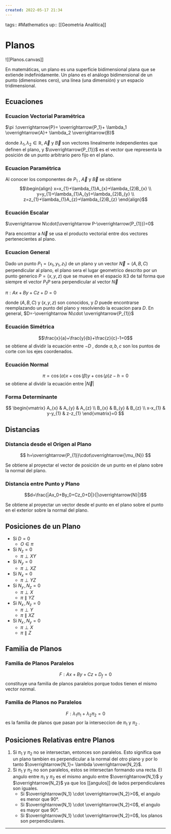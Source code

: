 ```yaml
---
created: 2022-05-17 21:34
---
```

tags:: #Mathematics 
up:: [[Geometria Analitica]]
# Planos
![[Planos.canvas]]

En matemáticas, un plano es una superficie bidimensional plana que se extiende indefinidamente. Un plano es el análogo bidimensional de un punto (dimensiones cero), una línea (una dimensión) y un espacio tridimensional.

## Ecuaciones
### Ecuacion Vectorial Paramétrica
$\pi :\overrightarrow{P}= \overrightarrow{P_1}+ \lambda_1 \overrightarrow{A}+ \lambda_2 \overrightarrow{B}$

donde $\lambda_1,\lambda_2 \in \mathbb{R}$, $\overrightarrow{A}$ y $\overrightarrow{B}$ son vectores linealmente independientes que definen el plano, y $\overrightarrow{P_{1}}$ es el vector que representa la posición de un punto arbitrario pero fijo en el plano. 

### Ecuacion Paramétrica
Al conocer los componentes de $P_{1}$ , $\overrightarrow{A}$ y $\overrightarrow{B}$ se obtiene $$\begin{align}
x=x_{1}+\lambda_{1}A_{x}+\lambda_{2}B_{x} \\ y=y_{1}+\lambda_{1}A_{y}+\lambda_{2}B_{y} \\ z=z_{1}+\lambda_{1}A_{z}+\lambda_{2}B_{z}
\end{align}$$
### Ecuación Escalar
$\overrightarrow N\cdot(\overrightarrow P-\overrightarrow{P_{1}})=0$

Para encontrar a $\overrightarrow N$ se usa el producto vectorial entre dos vectores pertenecientes al plano.

### Ecuacion General
Dado un punto $P_1=(x_1,y_1,z_1)$ de un plano y un vector $\overrightarrow{N}=(A,B,C)$ perpendicular al plano, el plano sera el lugar geometrico descrito por un punto generico $P=(x,y,z)$ que se mueve en el espacio $\mathbb{R}3$ de tal forma que siempre el vector $P_1P$ sera perpendicular al vector $\overrightarrow{N}$

$\pi :Ax+By+Cz+D=0$

donde $(A,B,C)$ y $(x,y,z)$ son conocidos, y $D$ puede encontrarse reemplazando un punto del plano y resolviendo la ecuacion para $D$. En general, $D=-\overrightarrow N\cdot \overrightarrow{P_{1}}$

### Ecuación Simétrica
$$\frac{x}{a}+\frac{y}{b}+\frac{z}{c}-1=0$$
se obtiene al dividir la ecuación entre $-D$ , donde $a,b,c$ son los puntos de corte con los ejes coordenados.

### Ecuación Normal
$$\pi=\cos(\alpha)x+\cos(\beta)y+\cos(\rho)z-h=0$$
se obtiene al dividir la ecuación entre $|\overrightarrow N|$

### Forma Determinante
$$
\begin{vmatrix}
A_{x} & A_{y} & A_{z} \\
B_{x} & B_{y} & B_{z} \\
x-x_{1} & y-y_{1} & z-z_{1}
\end{vmatrix}=0
$$

## Distancias
### Distancia desde el Origen al Plano
$$
h=\overrightarrow{P_{1}}\cdot\overrightarrow{\mu_{N}}
$$

Se obtiene al proyectar el vector de posición de un punto en el plano sobre la normal del plano.

### Distancia entre Punto y Plano
$$d=\frac{|Ax_0+By_0+Cz_0+D|}{|\overrightarrow{N}|}$$

Se obtiene al proyectar un vector desde el punto en el plano sobre el punto en el exterior sobre la normal del plano.

## Posiciones de un Plano
- Si $D=0$
	- $O\in\pi$
- Si $N_{z}=0$
	- $\pi \perp XY$
- Si $N_{y}=0$
	- $\pi \perp XZ$
- Si $N_{x}=0$
	- $\pi \perp YZ$
- Si $N_{y}\,,N_{z}=0$
	- $\pi \perp X$
	- $\pi \parallel YZ$
- Si $N_{x}\,,N_{z}=0$
	- $\pi \perp Y$
	- $\pi \parallel XZ$
- Si $N_{x}\,,N_{y}=0$
	- $\pi \perp X$
	- $\pi \parallel Z$

## Familia de Planos
### Familia de Planos Paralelos
$$F :Ax+By+Cz+D_{f}=0$$
constituye una familia de planos paralelos porque todos tienen el mismo vector normal.

### Familia de Planos no Paralelos
$$F: \lambda_1\pi_1 + \lambda_2\pi_2=0$$
es la familia de planos que pasan por la interseccion de $\pi_1$ y $\pi_2$ .

## Posiciones Relativas entre Planos
1. Si $\pi_1$ y $\pi_2$ no se intersectan, entonces son paralelos. Esto significa que un plano tambien es perpendicular a la normal del otro plano y por lo tanto $\overrightarrow{N_1}= \lambda \overrightarrow{N_2}$.
2. Si $\pi_1$ y $\pi_2$ no son paralelos, estos se intersectan formando una recta. El angulo entre $\pi_1$ y $\pi_2$ es el mismo angulo entre $\overrightarrow{N_1}$ y $\overrightarrow{N_2}$ ya que los [[angulos]] de lados perpendiculares son iguales.
	- Si $\overrightarrow{N_1} \cdot \overrightarrow{N_2}>0$, el angulo es menor que $90°$.
	- Si $\overrightarrow{N_1} \cdot \overrightarrow{N_2}<0$, el angulo es mayor que $90°$.
	- Si $\overrightarrow{N_1} \cdot \overrightarrow{N_2}=0$, los planos son perpendiculares.
___
